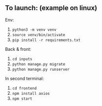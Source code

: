 ## To launch: (example on linux)

Env:
1. `python3 -m venv venv`
2. `source venv/bin/activate`
3. `pip install -r requirements.txt`

Back & front:
1. `cd inputs`
2. `python manage.py migrate`
3. `python manage.py runserver`

In second terminal:
1. `cd frontend`
2. `npm install axios`
3. `npm start`
